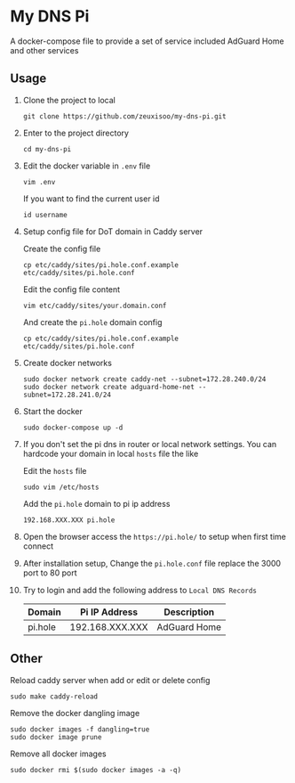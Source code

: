 # My DNS Pi

A docker-compose file to provide a set of service included AdGuard Home and other services

## Usage

1. Clone the project to local

    ```
    git clone https://github.com/zeuxisoo/my-dns-pi.git
    ```

2. Enter to the project directory

    ```
    cd my-dns-pi
    ```

3. Edit the docker variable in `.env` file

    ```
    vim .env
    ```

    If you want to find the current user id

    ```
    id username
    ```
4. Setup config file for DoT domain in Caddy server

    Create the config file

    ```
    cp etc/caddy/sites/pi.hole.conf.example etc/caddy/sites/pi.hole.conf
    ```

    Edit the config file content

    ```
    vim etc/caddy/sites/your.domain.conf
    ```

    And create the `pi.hole` domain config

    ```
    cp etc/caddy/sites/pi.hole.conf.example etc/caddy/sites/pi.hole.conf
    ```

5. Create docker networks

    ```
    sudo docker network create caddy-net --subnet=172.28.240.0/24
    sudo docker network create adguard-home-net --subnet=172.28.241.0/24
    ```

6. Start the docker

    ```
    sudo docker-compose up -d
    ```

7. If you don't set the pi dns in router or local network settings. You can hardcode your domain in local `hosts` file the like

    Edit the `hosts` file

    ```
    sudo vim /etc/hosts
    ```

    Add the `pi.hole` domain to pi ip address

    ```
    192.168.XXX.XXX pi.hole
    ```

8. Open the browser access the `https://pi.hole/` to setup when first time connect

9. After installation setup, Change the `pi.hole.conf` file replace the 3000 port to 80 port

10. Try to login and add the following address to `Local DNS Records`

    | Domain          | Pi IP Address   | Description  |
    |-----------------|-----------------| ------------ |
    | pi.hole         | 192.168.XXX.XXX | AdGuard Home |

## Other

Reload caddy server when add or edit or delete config

    sudo make caddy-reload

Remove the docker dangling image

    sudo docker images -f dangling=true
    sudo docker image prune

Remove all docker images

    sudo docker rmi $(sudo docker images -a -q)
